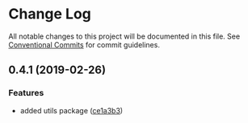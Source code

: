 # Change Log

All notable changes to this project will be documented in this file.
See [Conventional Commits](https://conventionalcommits.org) for commit guidelines.

## 0.4.1 (2019-02-26)

### Features

- added utils package ([ce1a3b3](https://github.com/wagerfield/nuxt-stack/commit/ce1a3b3))
